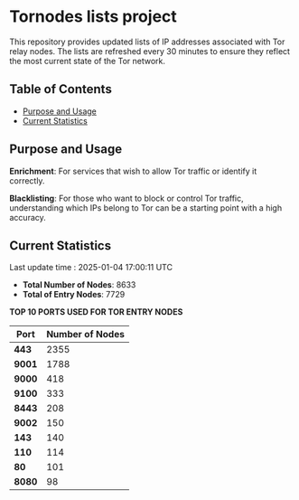 # Tornodes lists project

This repository provides updated lists of IP addresses associated with Tor relay nodes. The lists are refreshed every 30 minutes to ensure they reflect the most current state of the Tor network.

## Table of Contents

- [Purpose and Usage](#purpose-and-usage)
- [Current Statistics](#current-statistics)


## Purpose and Usage

**Enrichment**: For services that wish to allow Tor traffic or identify it correctly.

**Blacklisting**: For those who want to block or control Tor traffic, understanding which IPs belong to Tor can be a starting point with a high accuracy.

## Current Statistics

Last update time : 2025-01-04 17:00:11 UTC

- **Total Number of Nodes**: 8633
- **Total of Entry Nodes**: 7729

**TOP 10 PORTS USED FOR TOR ENTRY NODES**

| **Port** | **Number of Nodes** |
|------|-----------------|
| **443**   | 2355  |
| **9001**   | 1788  |
| **9000**   | 418  |
| **9100**   | 333  |
| **8443**   | 208  |
| **9002**   | 150  |
| **143**   | 140  |
| **110**   | 114  |
| **80**   | 101  |
| **8080**   | 98  |


